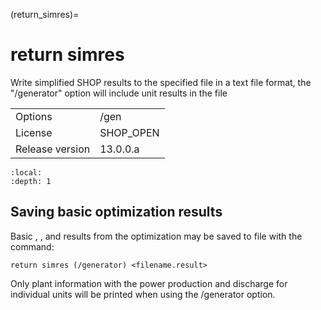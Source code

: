 (return_simres)=
# return simres
Write simplified SHOP results to the specified file in a text file format, the "/generator" option will include unit results in the file

|   |   |
|---|---|
|Options|/gen|
|License|SHOP_OPEN|
|Release version|13.0.0.a|

```{contents}
:local:
:depth: 1
```

## Saving basic optimization results
Basic [](reservoir), [](gate), [](plant) and [](market) results from the optimization may be saved to file with the command:
```
return simres (/generator) <filename.result>
```

Only plant information with the power production and discharge for individual units will be printed when using the /generator option.



